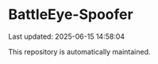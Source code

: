 # BattleEye-Spoofer

Last updated: 2025-06-15 14:58:04

This repository is automatically maintained.
